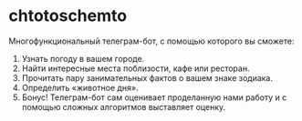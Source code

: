 # chtotoschemto
Многофункциональный телеграм-бот, с помощью которого вы сможете:
1.    Узнать погоду в вашем городе.
2.    Найти интересные места поблизости, кафе или ресторан.
3.    Прочитать пару занимательных фактов о вашем знаке зодиака.
4.    Определить «животное дня».
5.    Бонус! Телеграм-бот сам оценивает проделанную нами работу и с помощью сложных алгоритмов выставляет оценку.
